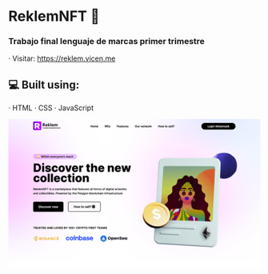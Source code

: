 # ReklemNFT 🌟

### Trabajo final lenguaje de marcas primer trimestre 

· Visitar: https://reklem.vicen.me

## 💻 Built using:

· HTML
· CSS
· JavaScript

![Image text](https://github.com/Itzvicen/PaginaLM-1DAW/blob/master/assets/images/preview.png?raw=true)

